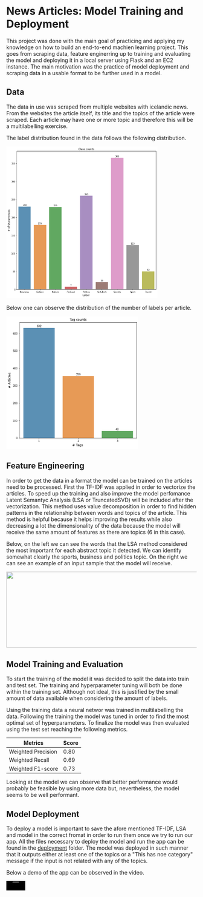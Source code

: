 # News Articles: Model Training and Deployment

This project was done with the main goal of practicing and applying my knowledge on how to build an end-to-end machien learning project. This goes from scraping data, feature enginerring up to training and evaluating the model and deploying it in a local server using Flask and an EC2 instance. The main motivation was the practice of model deployment and scraping data in a usable format to be further used in a model. 
## Data 

The data in use was scraped from multiple websites with icelandic news. From the websites the article itself, its title and the topics of the article were scraped. Each article may have one or more topic and therefore this will be a multilabelling exercise. 

The label distribution found in the data follows the following distribution. 

<img src="images/label_articles_distribution.png" width="400" height="400">

Below one can observe the distribution of the number of labels per article. 

<img src="images/labels_per_article.png" width="350" height="350">

## Feature Engineering

In order to get the data in a format the model can be trained on the articles need to be processed. First the TF-IDF was applied in order to vectorize the articles. To speed up the training and also improve the model perfomance Latent Semantyc Analysis (LSA or TruncatedSVD) will be included after the vectorization. This method uses value decomposition in order to find hidden patterns in the relationship between words and topics of the article. This method is helpful because it helps improving the results while also decreasing a lot the dimensionality of the data because the model will receive the same amount of features as there are topics (6 in this case).

Below, on the left we can see the words that the LSA method considered the most important for each abstract topic it detected. We can identify somewhat clearly the sports, business and politics topic. On the right we can see an example of an input sample that the model will receive. 

<img src="https://github.com/joaosMart/Article-news-prediction/assets/163843101/44db51e8-e858-4511-baac-d753522bf3b5" width="650" height="200">

## Model Training and Evaluation 

To start the training of the model it was decided to split the data into train and test set. The training and hyperparameter tuning will both be done within the training set. Although not ideal, this is justified by the small amount of data available when considering the amount of labels. 

Using the training data a neural networ was trained in multilabelling the data. Following the training the model was tuned in order to find the most optimal set of hyperparameters. To finalize the model was then evaluated using the test set reaching the following metrics. 

| Metrics  | Score |
| ------------- | ------------- |
| Weighted Precision  | 0.80 |
| Weighted Recall | 0.69 |
| Weighted F1-score | 0.73|

Looking at the model we can observe that better performance would probably be feasible by using more data but, nevertheless, the model seems to be well performant. 

## Model Deployment

To deploy a model is important to save the afore mentioned TF-IDF, LSA and model in the correct fromat in order to run them once we try to run our app. All the files necessary to deploy the model and run the app can be found in the [deployment](https://github.com/joaosMart/Article-news-prediction/tree/main/deployment) folder. The model was deployed in such manner that it outputs either at least one of the topics or a "This has noe category" message if the input is not related with any of the topics. 

Below a demo of the app can be observed in the video. 

<video src='https://github.com/joaosMart/Article-news-prediction/assets/163843101/89a33a7a-3634-412d-8cb2-42c39037ab4f' width=50/>
